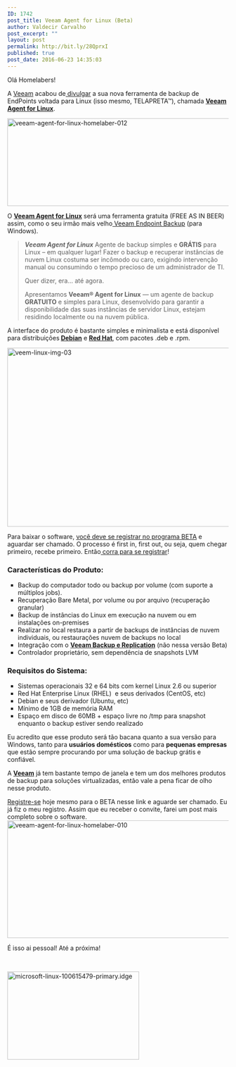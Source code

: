 ```yaml
---
ID: 1742
post_title: Veeam Agent for Linux (Beta)
author: Valdecir Carvalho
post_excerpt: ""
layout: post
permalink: http://bit.ly/28QprxI
published: true
post_date: 2016-06-23 14:35:03
---
```

Olá Homelabers!

A <a href="https://go.veeam.com/" target="_blank">Veeam</a> acabou de<a href="https://www.veeam.com/blog/announcing-linux-server-backup.html" target="_blank"> divulgar</a> a sua nova ferramenta de backup de EndPoints voltada para Linux (isso mesmo, TELAPRETA™), chamada <a href="https://go.veeam.com/linux" target="_blank"><strong>Veeam Agent for Linux</strong></a>.

<a href="https://go.veeam.com/linux-latam-br" target="_blank"><img class="aligncenter wp-image-1747" src="http://homelaber.com.br/site/wp-content/uploads/2016/06/veeam-agent-for-linux-homelaber-012.png" alt="veeam-agent-for-linux-homelaber-012" width="800" height="199" /></a>

O <strong><a href="https://go.veeam.com/linux" target="_blank">Veeam Agent for Linux</a></strong> será uma ferramenta gratuita (FREE AS IN BEER) assim, como o seu irmão mais velho<a href="http://homelaber.com.br/video-veeam-endpoint-backup-free-instalacao-backup-restore-e-desastre-recovery/" target="_blank"> Veeam Endpoint Backup</a> (para Windows).

<blockquote><em><strong>Veeam Agent for Linux</strong></em>
Agente de backup simples e <strong>GRÁTIS</strong> para Linux – em qualquer lugar!
Fazer o backup e recuperar instâncias de nuvem Linux costuma ser incômodo ou caro, exigindo intervenção manual ou consumindo o tempo precioso de um administrador de TI.

Quer dizer, era... até agora.

Apresentamos <strong>Veeam® Agent for Linux</strong> — um agente de backup <strong>GRATUITO</strong> e simples para Linux, desenvolvido para garantir a disponibilidade das suas instâncias de servidor Linux, estejam residindo localmente ou na nuvem pública.</blockquote>

<!--more-->
A interface do produto é bastante simples e minimalista e está disponível para distribuições<strong> <a href="http://homelaber.com.br/como-instalar-e-configurar-o-linux-ubuntu-server/" target="_blank">Debian</a></strong> e <strong><a href="http://homelaber.com.br/red-hat-lanca-versao-de-desenvolvedor-do-rhel-gratis/" target="_blank">Red Hat</a></strong>, com pacotes .deb e .rpm.

<img class="aligncenter size-full wp-image-1749" src="http://homelaber.com.br/site/wp-content/uploads/2016/06/veem-linux-img-03.png" alt="veem-linux-img-03" width="646" height="406" />

Para baixar o software, <a href="https://go.veeam.com/linux" target="_blank">você deve se registrar no programa BETA</a> e aguardar ser chamado. O processo é first in, first out, ou seja, quem chegar primeiro, recebe primeiro. Então<a href="https://go.veeam.com/linux" target="_blank"> corra para se registrar</a>!

<h3><strong>Características do Produto:</strong></h3>

<ul style="list-style-type: square;">
    <li>Backup do computador todo ou backup por volume (com suporte a múltiplos jobs).</li>
    <li>Recuperação Bare Metal, por volume ou por arquivo (recuperação granular)</li>
    <li>Backup de instâncias do Linux em execução na nuvem ou em instalações on-premises</li>
    <li>Realizar no local restaura a partir de backups de instâncias de nuvem individuais, ou restaurações nuvem de backups no local</li>
    <li>Integração com o <a href="https://www.veeam.com/br/vm-backup-recovery-replication-software.html" target="_blank"><strong>Veeam Backup e Replication</strong></a> (não nessa versão Beta)</li>
    <li>Controlador proprietário, sem dependência de snapshots LVM</li>
</ul>

<h3><strong>Requisitos do Sistema:</strong></h3>

<ul style="list-style-type: square;">
    <li>Sistemas operacionais 32 e 64 bits com kernel Linux 2.6 ou superior</li>
    <li>Red Hat Enterprise Linux (RHEL)  e seus derivados (CentOS, etc)</li>
    <li>Debian e seus derivador (Ubuntu, etc)</li>
    <li>Mínimo de 1GB de memória RAM</li>
    <li>Espaço em disco de 60MB + espaço livre no /tmp para snapshot enquanto o backup estiver sendo realizado</li>
</ul>

Eu acredito que esse produto será tão bacana quanto a sua versão para Windows, tanto para <strong>usuários domésticos</strong> como para <strong>pequenas empresas</strong> que estão sempre procurando por uma solução de backup grátis e confiável.

A <a href="https://www.veeam.com/br/" target="_blank"><strong>Veeam</strong></a> já tem bastante tempo de janela e tem um dos melhores produtos de backup para soluções virtualizadas, então vale a pena ficar de olho nesse produto.

<a href="https://go.veeam.com/linux" target="_blank">Registre-se</a> hoje mesmo para o BETA nesse link e aguarde ser chamado. Eu já fiz o meu registro. Assim que eu receber o convite, farei um post mais completo sobre o software.
<img class="aligncenter wp-image-1745" src="http://homelaber.com.br/site/wp-content/uploads/2016/06/veeam-agent-for-linux-homelaber-010.png" alt="veeam-agent-for-linux-homelaber-010" width="800" height="267" />

É isso ai pessoal! Até a próxima!

&nbsp;

<img class="aligncenter wp-image-1752 size-medium" src="http://homelaber.com.br/site/wp-content/uploads/2016/06/microsoft-linux-100615479-primary.idge_-300x200.jpg" alt="microsoft-linux-100615479-primary.idge" width="300" height="200" />